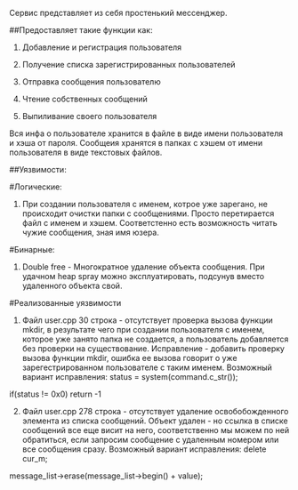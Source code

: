 Сервис представляет из себя простенький мессенджер. 

##Предоставляет такие функции как:

1.	 Добавление и регистрация пользователя

2.	Получение списка зарегистрированных пользователей

3.	Отправка сообщения пользователю

4.	Чтение собственных сообщений

5.	Выпиливание своего пользователя

Вся инфа о пользователе хранится в файле в виде имени пользователя и хэша от пароля. Сообщеия хранятся в папках с хэшем от имени пользователя в виде текстовых файлов.


##Уязвимости:

#Логические:

1.	При создании пользователя с именем, котрое уже зарегано, не происходит очистки папки с сообщениями. Просто перетирается файл с именем и хэшем. Соответстенно есть возможность читать чужие сообщения, зная имя юзера.

#Бинарные:

1.	Double free - Многократное удаление объекта сообщения. При удачном heap spray можно эксплуатировать, подсунув вместо удаленного объекта свой.

#Реализованные уязвимости
1.	Файл user.cpp 30 строка - отсутствует проверка вызова функции mkdir, в результате чего при создании пользователя с именем, которое уже занято папка не создается, а пользователь добавляется без проверки на существование. Исправление - добавить проверку вызова функции mkdir, ошибка ее вызова говорит о уже зарегестрированном пользователе с таким именем.
Возможный вариант исправления:
status = system(command.c_str());
    
if(status != 0x0)
    return -1

2.	Файл user.cpp 278 строка - отсутствует удаление освобобожденного элемента из списка сообщений. Объект удален - но ссылка в списке сообщений все еще висит на него, соответственно мы можем по ней обратиться, если запросим сообщение с удаленным номером или все сообщения сразу.
Возможный вариант исправления:
delete cur_m;
        
message_list->erase(message_list->begin() + value);
